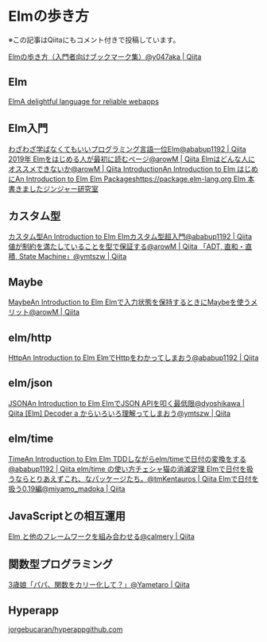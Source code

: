# Elmの歩き方

※この記事はQiitaにもコメント付きで投稿しています。

<a href="https://qiita.com/y047aka/items/b1c9c056938786e6e602" target="_blank">
    Elmの歩き方（入門者向けブックマーク集）<span>@y047aka | Qiita</span>
</a>



## Elm
<a href="https://elm-lang.org" target="_blank">
    Elm<span>A delightful language for reliable webapps</span>
</a>



## Elm入門

<a href="https://qiita.com/ababup1192/items/4c39ff981642aded5d8e" target="_blank">
    わざわざ学ばなくてもいいプログラミング言語一位Elm<span>@ababup1192 | Qiita</span>
</a>

<a href="https://qiita.com/arowM/items/5ec5853298fc880353b7" target="_blank">
    2019年 Elmをはじめる人が最初に読むページ<span>@arowM | Qiita</span>
</a>

<a href="https://qiita.com/arowM/items/dfb38d1c5f3dfde8b8bf" target="_blank">
    Elmはどんな人にオススメできないか<span>@arowM | Qiita</span>
</a>

<a href="https://guide.elm-lang.org" target="_blank">
    Introduction<span>An Introduction to Elm</span>
</a>

<a href="https://guide.elm-lang.jp" target="_blank">
    はじめに<span>An Introduction to Elm</span>
</a>

<a href="https://package.elm-lang.org" target="_blank">
    Elm Packages<span>https://package.elm-lang.org</span>
</a>

<a href="http://jinjor-labo.hatenablog.com/entry/2019/02/26/112019" target="_blank">
    Elm 本書きました<span>ジンジャー研究室</span>
</a>



## カスタム型

<a href="https://guide.elm-lang.jp/types/custom_types.html" target="_blank">
    カスタム型<span>An Introduction to Elm</span>
</a>

<a href="https://qiita.com/ababup1192/items/70199bff67dfc0e14e00" target="_blank">
    Elmカスタム型超入門<span>@ababup1192 | Qiita</span>
</a>

<a href="https://qiita.com/arowM/items/0106f2b66a6a446bad38" target="_blank">
    値が制約を満たしていることを型で保証する<span>@arowM | Qiita</span>
</a>

<a href="https://qiita.com/ymtszw/items/dff02ad6350032688676" target="_blank">
    「ADT, 直和・直積, State Machine」<span>@ymtszw | Qiita</span>
</a>



## Maybe

<a href="https://guide.elm-lang.jp/error_handling/maybe.html" target="_blank">
    Maybe<span>An Introduction to Elm</span>
</a>

<a href="https://qiita.com/arowM/items/bedd54cbe584ebf3cea5" target="_blank">
    Elmで入力状態を保持するときにMaybeを使うメリット<span>@arowM | Qiita</span>
</a>



## elm/http

<a href="https://guide.elm-lang.jp/effects/http.html" target="_blank">
    Http<span>An Introduction to Elm</span>
</a>

<a href="https://qiita.com/ababup1192/items/b03fce202e1018bc4992" target="_blank">
    ElmでHttpをわかってしまおう<span>@ababup1192 | Qiita</span>
</a>



## elm/json

<a href="https://guide.elm-lang.jp/effects/json.html" target="_blank">
    JSON<span>An Introduction to Elm</span>
</a>

<a href="https://qiita.com/dyoshikawa/items/a9ee32b84211f381f2c2" target="_blank">
    ElmでJSON APIを叩く最低限<span>@dyoshikawa | Qiita</span>
</a>

<a href="https://qiita.com/ymtszw/items/1cabbdbda4273b4c1978" target="_blank">
    [Elm] Decoder a からいろいろ理解ってしまおう<span>@ymtszw | Qiita</span>
</a>



## elm/time

<a href="https://guide.elm-lang.jp/effects/time.html" target="_blank">
    Time<span>An Introduction to Elm</span>
</a>

<a href="https://qiita.com/ababup1192/items/803bd2e66461c70bf7e7" target="_blank">
    Elm TDDしながらelm/timeで日付の変換をする<span>@ababup1192 | Qiita</span>
</a>

<a href="https://ccvanishing.hateblo.jp/entry/2018/09/26/191231" target="_blank">
    elm/time の使い方<span>チェシャ猫の消滅定理</span>
</a>

<a href="https://qiita.com/tmKentauros/items/0680bb98e305e885196a" target="_blank">
    Elmで日付を扱うならとりあえずこれ、なパッケージたち。<span>@tmKentauros | Qiita</span>
</a>

<a href="https://qiita.com/miyamo_madoka/items/ae83fe3a43eac432434e" target="_blank">
    Elmで日付を扱う0.19編<span>@miyamo_madoka | Qiita</span>
</a>



## JavaScriptとの相互運用

<a href="https://qiita.com/calmery/items/d85e4755a4d0644c0610" target="_blank">
    Elm と他のフレームワークを組み合わせる<span>@calmery | Qiita</span>
</a>




## 関数型プログラミング

<a href="https://qiita.com/Yametaro/items/99cc1c8ebcfc703b1410" target="_blank">
    3歳娘「パパ、関数をカリー化して？」<span>@Yametaro | Qiita</span>
</a>



## Hyperapp

<a href="https://github.com/jorgebucaran/hyperapp" target="_blank">
    jorgebucaran/hyperapp<span>github.com</span>
</a>